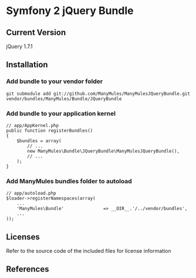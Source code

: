 Symfony 2 jQuery Bundle
=======================

## Current Version

jQuery 1.7.1

## Installation

### Add bundle to your vendor folder

    git submodule add git://github.com/ManyMules/ManyMulesJQueryBundle.git vendor/bundles/ManyMules/Bundle/JQueryBundle

### Add bundle to your application kernel

    // app/AppKernel.php
    public function registerBundles()
    {
        $bundles = array(
            // ...
            new ManyMules\Bundle\JQueryBundle\ManyMulesJQueryBundle(),
            // ...
        );
    }

### Add ManyMules bundles folder to autoload

    // app/autoload.php
    $loader->registerNamespaces(array(
        ...
        'ManyMules\Bundle'               => __DIR__.'/../vendor/bundles',
        ...
    ));

Licenses
--------
Refer to the source code of the included files for license information

References
----------
[1]: http://jquery.com
[2]: http://symfony.com
